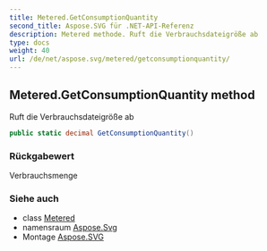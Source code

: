 ```yaml
---
title: Metered.GetConsumptionQuantity
second_title: Aspose.SVG für .NET-API-Referenz
description: Metered methode. Ruft die Verbrauchsdateigröße ab
type: docs
weight: 40
url: /de/net/aspose.svg/metered/getconsumptionquantity/
---
```

## Metered.GetConsumptionQuantity method

Ruft die Verbrauchsdateigröße ab

```csharp
public static decimal GetConsumptionQuantity()
```

### Rückgabewert

Verbrauchsmenge

### Siehe auch

* class [Metered](../)
* namensraum [Aspose.Svg](../../metered/)
* Montage [Aspose.SVG](../../../)


